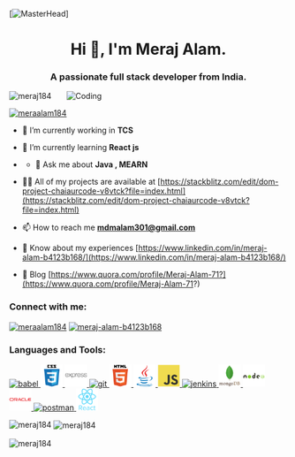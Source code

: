 [![MasterHead](https://firebasestorage.googleapis.com/v0/b/flexi-coding.appspot.com/o/dempgi7-520f8d5f-63d4-4453-8822-dbc149ae27f8.gif?alt=media&token=91c0c7b2-93c3-4029-b011-1a8703c5730d)]
<h1 align="center">Hi 👋, I'm Meraj Alam.</h1>
<h3 align="center">A passionate full stack developer from India.</h3>
<img align="right" alt="Coding" width="400" src="https://cdn.dribbble.com/users/1162077/screenshots/3848914/programmer.gif">


<p align="left"> <img src="https://komarev.com/ghpvc/?username=meraj184&label=Profile%20views&color=0e75b6&style=flat" alt="meraj184" /> </p>

<p align="left"> <a href="https://twitter.com/meraalam184" target="blank"><img src="https://img.shields.io/twitter/follow/meraalam184?logo=twitter&style=for-the-badge" alt="meraalam184" /></a> </p>

- 🔭 I’m currently working in **TCS**

- 🌱 I’m currently learning **React js**

- - 💬 Ask me about **Java , MEARN**

- 👨‍💻 All of my projects are available at [https://stackblitz.com/edit/dom-project-chaiaurcode-v8vtck?file=index.html](https://stackblitz.com/edit/dom-project-chaiaurcode-v8vtck?file=index.html)

- 📫 How to reach me **mdmalam301@gmail.com**

- 📄 Know about my experiences [https://www.linkedin.com/in/meraj-alam-b4123b168/](https://www.linkedin.com/in/meraj-alam-b4123b168/)

- 📃 Blog [https://www.quora.com/profile/Meraj-Alam-71?](https://www.quora.com/profile/Meraj-Alam-71?)

<h3 align="left">Connect with me:</h3>
<p align="left">
<a href="https://twitter.com/meraalam184" target="blank"><img align="center" src="https://raw.githubusercontent.com/rahuldkjain/github-profile-readme-generator/master/src/images/icons/Social/twitter.svg" alt="meraalam184" height="30" width="40" /></a>
<a href="https://linkedin.com/in/meraj-alam-b4123b168" target="blank"><img align="center" src="https://raw.githubusercontent.com/rahuldkjain/github-profile-readme-generator/master/src/images/icons/Social/linked-in-alt.svg" alt="meraj-alam-b4123b168" height="30" width="40" /></a>
</p>

<h3 align="left">Languages and Tools:</h3>
<p align="left"> <a href="https://babeljs.io/" target="_blank" rel="noreferrer"> <img src="https://www.vectorlogo.zone/logos/babeljs/babeljs-icon.svg" alt="babel" width="40" height="40"/> </a> <a href="https://www.w3schools.com/css/" target="_blank" rel="noreferrer"> <img src="https://raw.githubusercontent.com/devicons/devicon/master/icons/css3/css3-original-wordmark.svg" alt="css3" width="40" height="40"/> </a> <a href="https://expressjs.com" target="_blank" rel="noreferrer"> <img src="https://raw.githubusercontent.com/devicons/devicon/master/icons/express/express-original-wordmark.svg" alt="express" width="40" height="40"/> </a> <a href="https://git-scm.com/" target="_blank" rel="noreferrer"> <img src="https://www.vectorlogo.zone/logos/git-scm/git-scm-icon.svg" alt="git" width="40" height="40"/> </a> <a href="https://www.w3.org/html/" target="_blank" rel="noreferrer"> <img src="https://raw.githubusercontent.com/devicons/devicon/master/icons/html5/html5-original-wordmark.svg" alt="html5" width="40" height="40"/> </a> <a href="https://www.java.com" target="_blank" rel="noreferrer"> <img src="https://raw.githubusercontent.com/devicons/devicon/master/icons/java/java-original.svg" alt="java" width="40" height="40"/> </a> <a href="https://developer.mozilla.org/en-US/docs/Web/JavaScript" target="_blank" rel="noreferrer"> <img src="https://raw.githubusercontent.com/devicons/devicon/master/icons/javascript/javascript-original.svg" alt="javascript" width="40" height="40"/> </a> <a href="https://www.jenkins.io" target="_blank" rel="noreferrer"> <img src="https://www.vectorlogo.zone/logos/jenkins/jenkins-icon.svg" alt="jenkins" width="40" height="40"/> </a> <a href="https://www.mongodb.com/" target="_blank" rel="noreferrer"> <img src="https://raw.githubusercontent.com/devicons/devicon/master/icons/mongodb/mongodb-original-wordmark.svg" alt="mongodb" width="40" height="40"/> </a> <a href="https://nodejs.org" target="_blank" rel="noreferrer"> <img src="https://raw.githubusercontent.com/devicons/devicon/master/icons/nodejs/nodejs-original-wordmark.svg" alt="nodejs" width="40" height="40"/> </a> <a href="https://www.oracle.com/" target="_blank" rel="noreferrer"> <img src="https://raw.githubusercontent.com/devicons/devicon/master/icons/oracle/oracle-original.svg" alt="oracle" width="40" height="40"/> </a> <a href="https://postman.com" target="_blank" rel="noreferrer"> <img src="https://www.vectorlogo.zone/logos/getpostman/getpostman-icon.svg" alt="postman" width="40" height="40"/> </a> <a href="https://reactjs.org/" target="_blank" rel="noreferrer"> <img src="https://raw.githubusercontent.com/devicons/devicon/master/icons/react/react-original-wordmark.svg" alt="react" width="40" height="40"/> </a> </p>

<p><img align="left" src="https://github-readme-stats.vercel.app/api/top-langs?username=meraj184&show_icons=true&locale=en&layout=compact" alt="meraj184" /></p>

<p>&nbsp;<img align="center" src="https://github-readme-stats.vercel.app/api?username=meraj184&show_icons=true&locale=en" alt="meraj184" /></p>

<p><img align="center" src="https://github-readme-streak-stats.herokuapp.com/?user=meraj184&" alt="meraj184" /></p>
